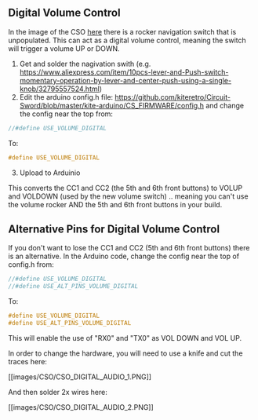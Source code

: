 ## Digital Volume Control
In the image of the CSO [here](https://github.com/kiteretro/Circuit-Sword/wiki/Circuit-Sword-Original-V1.1E#bottom) there is a rocker navigation switch that is unpopulated. This can act as a digital volume control, meaning the switch will trigger a volume UP or DOWN.

1. Get and solder the nagivation swith (e.g. https://www.aliexpress.com/item/10pcs-lever-and-Push-switch-momentary-operation-by-lever-and-center-push-using-a-single-knob/32795557524.html)
2. Edit the arduino config.h file: https://github.com/kiteretro/Circuit-Sword/blob/master/kite-arduino/CS_FIRMWARE/config.h and change the config near the top from:
``` c
//#define USE_VOLUME_DIGITAL
```
To:
``` c
#define USE_VOLUME_DIGITAL
```
3. Upload to Arduinio

This converts the CC1 and CC2 (the 5th and 6th front buttons) to VOLUP and VOLDOWN (used by the new volume switch) .. meaning you can't use the volume rocker AND the 5th and 6th front buttons in your build.

## Alternative Pins for Digital Volume Control
If you don't want to lose the CC1 and CC2 (5th and 6th front buttons) there is an alternative. In the Arduino code, change the config near the top of config.h from:
``` c
//#define USE_VOLUME_DIGITAL
//#define USE_ALT_PINS_VOLUME_DIGITAL
```
To:
``` c
#define USE_VOLUME_DIGITAL
#define USE_ALT_PINS_VOLUME_DIGITAL
```

This will enable the use of "RX0" and "TX0" as VOL DOWN and VOL UP.

In order to change the hardware, you will need to use a knife and cut the traces here:

[[images/CSO/CSO_DIGITAL_AUDIO_1.PNG]]

And then solder 2x wires here:

[[images/CSO/CSO_DIGITAL_AUDIO_2.PNG]]